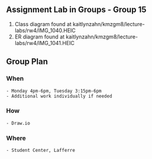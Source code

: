## Assignment Lab in Groups - Group 15

1. Class diagram found at kaitlynzahn/kmzgm8/lecture-labs/rw4/IMG_1040.HEIC
2. ER diagram found at kaitlynzahn/kmzgm8/lecture-labs/rw4/IMG_1041.HEIC

## Group Plan
### When
	- Monday 4pm-6pm, Tuesday 3:15pm-6pm
	- Additional work individually if needed
### How
	- Draw.io
### Where
	- Student Center, Lafferre

